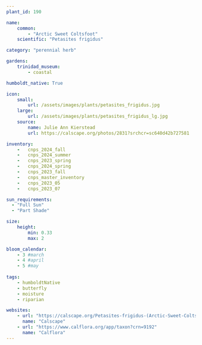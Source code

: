 ```yaml
---
plant_id: 190 

name: 
    common:  
        - "Arctic Sweet Coltsfoot"  
    scientific: "Petasites frigidus"  

category: "perennial herb"

gardens: 
    trinidad_museum:
        - coastal

humboldt_native: True

icon: 
    small: 
        url: /assets/images/plants/petasites_frigidus.jpg 
    large: 
        url: /assets/images/plants/petasites_frigidus_lg.jpg 
    source: 
        name: Julie Ann Kierstead 
        url: https://calscape.org/photos/2831?srchcr=sc640d42b727581 

inventory: 
    -   cnps_2024_fall
    -   cnps_2024_summer
    -   cnps_2023_spring
    -   cnps_2024_spring
    -   cnps_2023_fall
    -   cnps_master_inventory
    -   cnps_2023_05 
    -   cnps_2023_07 

sun_requirements:
  - "Full Sun"
  - "Part Shade"

size:
    height: 
        min: 0.33 
        max: 2

bloom_calendar: 
    - 3 #march
    - 4 #april
    - 5 #may
 
tags: 
    - humboldtNative
    - butterfly
    - moisture
    - riparian

websites:
    - url: "https://calscape.org/Petasites-frigidus-(Arctic-Sweet-Coltsfoot)"
      name: "Calscape"
    - url: "https://www.calflora.org/app/taxon?crn=9192"
      name: "Calflora"
---
```

